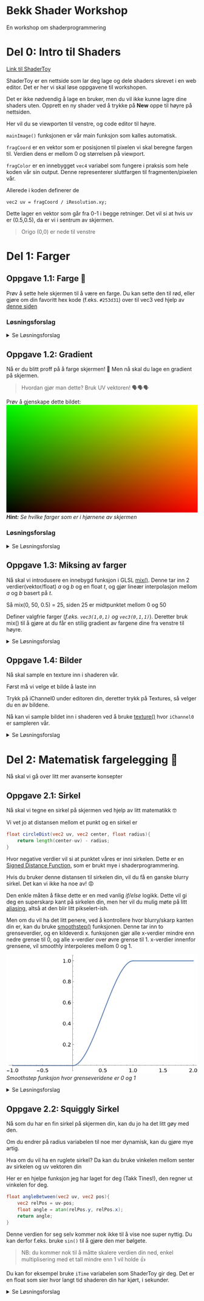 # Bekk Shader Workshop
En workshop om shaderprogrammering

# Del 0: Intro til Shaders
[Link til ShaderToy](https://www.shadertoy.com/)

ShaderToy er en nettside som lar deg lage og dele shaders skrevet i en web editor. Det er her vi skal løse oppgavene til workshopen.

Det er ikke nødvendig å lage en bruker, men du vil ikke kunne lagre dine shaders uten.
Opprett en ny shader ved å trykke på **New** oppe til høyre på nettsiden.

Her vil du se viewporten til venstre, og code editor til høyre.

`mainImage()` funksjonen er vår main funksjon som kalles automatisk.

`fragCoord` er en vektor som er posisjonen til pixelen vi skal beregne fargen til. Verdien dens er mellom 0 og størrelsen på viewport.

`fragColor` er en innebygget `vec4` variabel som fungere i praksis som hele koden vår sin output. Denne representerer sluttfargen til fragmenten/pixelen vår.

Allerede i koden definerer de 
```
vec2 uv = fragCoord / iResolution.xy;
```
Dette lager en vektor som går fra 0-1 i begge retninger.
Det vil si at hvis uv er (0.5,0.5), da er vi i sentrum av skjermen. 
> Origo (0,0) er nede til venstre

# Del 1: Farger
## Oppgave 1.1: Farge 🎨
Prøv å sette hele skjermen til å være en farge. Du kan sette den til rød, eller gjøre om din favoritt hex kode (f.eks. `#253d31`) over til vec3 ved hjelp av [denne siden](https://airtightinteractive.com/util/hex-to-glsl/)


### Løsningsforslag
<details>
<summary>Se Løsningsforslag</summary>

```glsl
void mainImage( out vec4 fragColor, in vec2 fragCoord )
{
    // Normalized pixel coordinates (from 0 to 1)
    vec2 uv = fragCoord/iResolution.xy;

    vec3 col = vec3(0.145,0.239,0.192);

    // Output to screen
    fragColor = vec4(col,1.0);
}
```
</details>

## Oppgave 1.2: Gradient 
Nå er du blitt proff på å farge skjermen! 💪
Men nå skal du lage en gradient på skjermen.

> Hvordan gjør man dette? Bruk UV vektoren! 🗣️🗣️🗣️

Prøv å gjenskape dette bildet:
![UV Gradient](res/uv.png)
***Hint:*** *Se hvilke farger som er i hjørnene av skjermen*

### Løsningsforslag
<details>
<summary>Se Løsningsforslag</summary>

```glsl
void mainImage( out vec4 fragColor, in vec2 fragCoord )
{
    // Normalized pixel coordinates (from 0 to 1)
    vec2 uv = fragCoord/iResolution.xy;

    vec3 col = vec3(uv.xy,.0);

    // Output to screen
    fragColor = vec4(col,1.0);
}
```
</details>

## Oppgave 1.3: Miksing av farger
Nå skal vi introdusere en innebygd funksjon i GLSL [mix()](https://registry.khronos.org/OpenGL-Refpages/gl4/html/mix.xhtml). Denne tar inn 2 verdier(vektor/float) *a* og *b* og en float *t*, og gjør lineær interpolasjon mellom *a* og *b* basert på *t*. 

Så mix(0, 50, 0.5) = 25, siden 25 er midtpunktet mellom 0 og 50

Definer valgfrie farger (*f.eks. `vec3(1,0,1)` og `vec3(0,1,1)`*).
Deretter bruk mix() til å gjøre at du får en stilig gradient av fargene dine fra venstre til høyre.

<details>
<summary>Se Løsningsforslag</summary>

```glsl
void mainImage( out vec4 fragColor, in vec2 fragCoord )
{
    // Normalized pixel coordinates (from 0 to 1)
    vec2 uv = fragCoord/iResolution.xy;

    vec3 color1 = vec3(1,0,1);
    vec3 color2 = vec3(0,1,1);
    vec3 col = mix(color1,color2,uv.x);

    // Output to screen
    fragColor = vec4(col,1.0);
}
```
</details>

## Oppgave 1.4: Bilder
Nå skal sample en texture inn i shaderen vår.

Først må vi velge et bilde å laste inn

Trykk på iChannel0 under editoren din, deretter trykk på Textures, så velger du en av bildene.

Nå kan vi sample bildet inn i shaderen ved å bruke [texture()](https://registry.khronos.org/OpenGL-Refpages/gl4/html/texture.xhtml)
hvor `iChannel0` er sampleren vår.

<details>
<summary>Se Løsningsforslag</summary>

```glsl
void mainImage( out vec4 fragColor, in vec2 fragCoord )
{
    // Normalized pixel coordinates (from 0 to 1)
    vec2 uv = fragCoord/iResolution.xy;

    vec3 col = texture(iChannel0, uv).rgb;

    // Output to screen
    fragColor = vec4(col,1.0);
}
```
</details>

# Del 2: Matematisk fargelegging 🧠
Nå skal vi gå over litt mer avanserte konsepter

## Oppgave 2.1: Sirkel
Nå skal vi tegne en sirkel på skjermen ved hjelp av litt matematikk 🤓

Vi vet jo at distansen mellom et punkt og en sirkel er 
```glsl
float circleDist(vec2 uv, vec2 center, float radius){
    return length(center-uv) - radius;
}
```
Hvor negative verdier vil si at punktet våres er inni sirkelen. Dette er en [Signed Distance Function](https://en.wikipedia.org/wiki/Signed_distance_function), som er brukt mye i shaderprogrammering.

Hvis du bruker denne distansen til sirkelen din, vil du få en ganske blurry sirkel. Det kan vi ikke ha noe av! 😡

Den enkle måten å fikse dette er en med vanlig *if/else* logikk. Dette vil gi deg en superskarp kant på sirkelen din, men her vil du mulig møte på litt [aliasing](https://en.wikipedia.org/wiki/Aliasing), altså at den blir litt pikselert-ish.

Men om du vil ha det litt penere, ved å kontrollere hvor blurry/skarp kanten din er, kan du bruke [smoothstep()](https://docs.gl/sl4/smoothstep) funksjonen. Denne tar inn to grenseverdier, og en kildeverdi x. funksjonen gjør alle x-verdier mindre enn nedre grense til 0, og alle x-verdier over øvre grense til 1. x-verdier innenfor grensene, vil smoothly interpoleres mellom 0 og 1.

![Smoothstep](res/smoothstep.png)
_Smoothstep funksjon hvor grenseveridene er 0 og 1_

<details>
<summary>Se Løsningsforslag</summary>

```glsl
float circleDist(vec2 uv, vec2 center, float radius){
    return length(center-uv) - radius;
}

void mainImage( out vec4 fragColor, in vec2 fragCoord )
{
    // Normalized pixel coordinates (from 0 to 1)
    vec2 uv = fragCoord/iResolution.xy;
    
    vec2 pos = vec2(0.5);
    
    float radius = 0.2;
    
    float dist = circleDist(uv,pos,radius);

    vec3 col = vec3(smoothstep(.0,.0001,dist));
    
    // Output to screen
    fragColor = vec4(col,1.0);
}
```
</details>

## Oppgave 2.2: Squiggly Sirkel
Nå som du har en fin sirkel på skjermen din, kan du jo ha det litt gøy med den.

Om du endrer på radius variabelen til noe mer dynamisk, kan du gjøre mye artig.

Hva om du vil ha en ruglete sirkel? Da kan du bruke vinkelen mellom senter av sirkelen og uv vektoren din

Her er en hjelpe funksjon jeg har laget for deg (Takk Tines!), den regner ut vinkelen for deg.
```glsl
float angleBetween(vec2 uv, vec2 pos){
    vec2 relPos = uv-pos;
    float angle = atan(relPos.y, relPos.x);
    return angle;
}
```
Denne verdien for seg selv kommer nok ikke til å vise noe super nyttig. Du kan derfor f.eks. bruke `sin()` til å gjøre den mer bølgete.

> NB: du kommer nok til å måtte skalere verdien din ned, enkel multiplisering med et tall mindre enn 1 vil holde 👍

Du kan for eksempel bruke `iTime` variabelen som ShaderToy gir deg. Det er en float som sier hvor langt tid shaderen din har kjørt, i sekunder. 

<details>
<summary>Se Løsningsforslag</summary>

```glsl
float circleDist(vec2 uv, vec2 center, float radius){
    return length(center-uv) - radius;
}

float angleBetween(vec2 uv, vec2 pos){
    vec2 relPos = uv-pos;
    float angle = atan(relPos.y, relPos.x);
    return angle;
}

void mainImage( out vec4 fragColor, in vec2 fragCoord )
{
    // Normalized pixel coordinates (from 0 to 1)
    vec2 uv = fragCoord/iResolution.xy;
    
    vec2 pos = vec2(0.5);
    
    float mult = 12.0;
    
    float angle = angleBetween(uv,pos);
    
    float squiggly = 0.05 * sin(angle*mult);
    
    float radius = 0.2 + squiggly;
    
    
    float dist = circleDist(uv,pos,radius);
    
    float thresh = smoothstep(.0, .1, dist);

    vec3 col1 = vec3(1,0,1);
    vec3 col2 = vec3(0,1,1);

    vec3 col = mix(col1,col2,thresh);
    
    // Output to screen
    fragColor = vec4(col,1.0);
}
```
</details>
